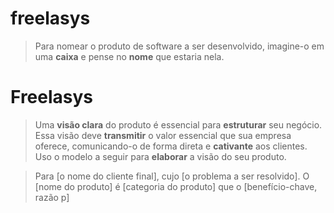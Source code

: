 # freelasys
> Para nomear o produto de software a ser desenvolvido, imagine-o em uma **caixa** e pense no **nome** 
> que estaria nela.

# Freelasys

> Uma **visão clara** do produto é essencial para **estruturar** seu negócio. Essa visão deve **transmitir** o valor essencial que sua empresa oferece, comunicando-o de forma direta e **cativante** aos clientes. Uso o modelo a seguir para **elaborar** a visão do seu produto.

> Para [o nome do cliente final], cujo [o problema a ser resolvido]. O [nome do produto] é [categoria do produto] que o [benefício-chave, razão p]
